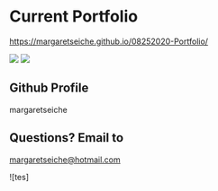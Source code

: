 # Current Portfolio

https://margaretseiche.github.io/08252020-Portfolio/

![](https://img.shields.io/badge/Number%20of%20Contributors-1-blue)
![](https://img.shields.io/badge/License-MIT-red)

## Github Profile 
margaretseiche

## Questions? Email to     
margaretseiche@hotmail.com

![tes]
            
